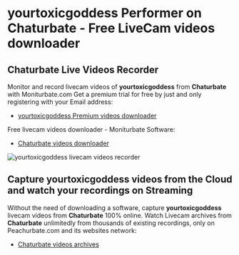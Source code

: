 # yourtoxicgoddess Performer on Chaturbate - Free LiveCam videos downloader

## Chaturbate Live Videos Recorder

Monitor and record livecam videos of **yourtoxicgoddess** from **Chaturbate** with Moniturbate.com
Get a premium trial for free by just and only registering with your Email address:
* [yourtoxicgoddess Premium videos downloader](https://moniturbate.com/request-demo-licence-key.html)

Free livecam videos downloader - Moniturbate Software:
* [Chaturbate videos downloader](https://moniturbate.com/moniturbate-download-software.html)

![yourtoxicgoddess livecam videos recorder](https://peachurnet.com/templates/moniturbate-software.png)


## Capture yourtoxicgoddess videos from the Cloud and watch your recordings on Streaming

Without the need of downloading a software, capture **yourtoxicgoddess** livecam videos from **Chaturbate** 100% online.
Watch Livecam archives from **Chaturbate** unlimitedly from thousands of existing recordings, only on Peachurbate.com and its websites network:
* [Chaturbate videos archives](https://peachurnet.com/)